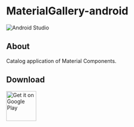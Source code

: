 # MaterialGallery-android  

![Android Studio](https://img.shields.io/badge/Android%20Studio-Chipmunk%20RC1-green.svg)

## About  
Catalog application of Material Components.  

## Download  

[<img src="https://play.google.com/intl/en_us/badges/images/generic/en_badge_web_generic.png"
alt="Get it on Google Play" height="80">](https://play.google.com/store/apps/details?id=com.numero.material_gallery)
